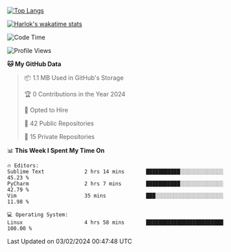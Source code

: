 [![Top Langs](https://github-readme-stats.vercel.app/api/top-langs/?username=remisiki&theme=dracula&layout=compact&hide=Jupyter%20Notebook,CSS,HTML&langs_count=10&exclude_repo=GMM-Demux-GUI)](https://github.com/anuraghazra/github-readme-stats)

[![Harlok's wakatime stats](https://github-readme-stats.vercel.app/api/wakatime?username=@remisiki&theme=dracula&layout=compact&langs_count=10&hide=other,html,css,text,json,markdown,jupyter)](https://github.com/anuraghazra/github-readme-stats)

<!--START_SECTION:waka-->
![Code Time](http://img.shields.io/badge/Code%20Time-654%20hrs%2017%20mins-blue)

![Profile Views](http://img.shields.io/badge/Profile%20Views-1-blue)

**🐱 My GitHub Data** 

> 📦 1.1 MB Used in GitHub's Storage 
 > 
> 🏆 0 Contributions in the Year 2024
 > 
> 💼 Opted to Hire
 > 
> 📜 42 Public Repositories 
 > 
> 🔑 15 Private Repositories 
 > 
📊 **This Week I Spent My Time On** 

```text
🔥 Editors: 
Sublime Text             2 hrs 14 mins       ███████████░░░░░░░░░░░░░░   45.23 % 
PyCharm                  2 hrs 7 mins        ███████████░░░░░░░░░░░░░░   42.79 % 
Vim                      35 mins             ███░░░░░░░░░░░░░░░░░░░░░░   11.98 % 

💻 Operating System: 
Linux                    4 hrs 58 mins       █████████████████████████   100.00 % 
```


 Last Updated on 03/02/2024 00:47:48 UTC
<!--END_SECTION:waka-->
